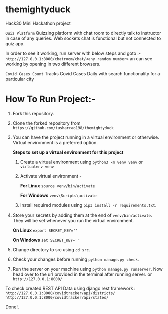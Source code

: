 # themightyduck

Hack30 Mini Hackathon project

`Quiz Platform`
Quizzing platform with chat room to directly talk to instructor in case of any queries.
Web sockets chat is functional but not connected to quiz app.

In order to see it working,
run server with below steps and goto :-
`http://127.0.0.1:8000/chatroom/chat/<any random number>`
an can see working by opening in two different browsers.

`Covid Cases Count`
Tracks Covid Cases Daily with search functionality for a particular city

# How To Run Project:-

1.  Fork this repository.
2.  Clone the forked repository from `https://github.com/tusharrao198/themightyduck`

3.  You can have the project running in a virtual environment or otherwise. Virtual environment is a preferred option.

    **Steps to set up a virtual environment for this project**

    1. Create a virtual environment using `python3 -m venv venv` or `virtualenv venv`
    2. Activate virtual environment -

       **For Linux** `source venv/bin/activate`

       **For Windows** `venv\Scripts\activate`

    3. Install required modules using `pip3 install -r requirements.txt`.

4.  Store your secrets by adding them at the end of `venv/bin/activate`. They will be set whenever you run the virtual environment.

    **On Linux** `export SECRET_KEY=''`

    **On Windows** `set SECRET_KEY=''`

5.  Change directory to src using `cd src`.
6.  Check your changes before running `python manage.py check`.
7.  Run the server on your machine using `python manage.py runserver`. Now head over to the url provided in the terminal after running server. or `http://127.0.0.1:8000/`

To check created REST API Data using django rest framework :
`http://127.0.0.1:8000/covidtracker/api/districts/`
`http://127.0.0.1:8000/covidtracker/api/states/`

Done!.
